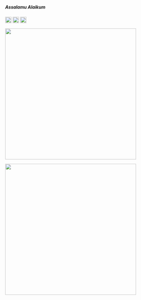 ##### Assalamu Alaikum
[<img src='https://cdn.jsdelivr.net/npm/simple-icons@3.0.1/icons/linkedin.svg' alt='linkedin' height='20'>]([https://www.linkedin.com/in/afia-parveen-maria-1a9b94223/](https://www.linkedin.com/in/afia-parvin-maria-1a9b94223/))  [<img src='https://cdn.jsdelivr.net/npm/simple-icons@3.0.1/icons/facebook.svg' alt='facebook' height='20'>](https://www.facebook.com/profile.php?id=100008783581916)  [<img src='https://cdn.jsdelivr.net/npm/simple-icons@3.0.1/icons/instagram.svg' alt='instagram' height='20'>](https://www.instagram.com/mariamsafa___/) 

<p align="left">
  <img src="https://github-readme-streak-stats.herokuapp.com?user=mariamsafa&theme=dark&hide_border=true&border_radius=12&date_format=M%20j%5B%2C%20Y%5D&card_width=496" width="420"/>
</p>

<p align="left">
  <img src="https://github-readme-stats.vercel.app/api/top-langs/?username=mariamsafa&layout=compact&theme=dark&hide_border=true&hide_title=true" width="420"/>
</p>

